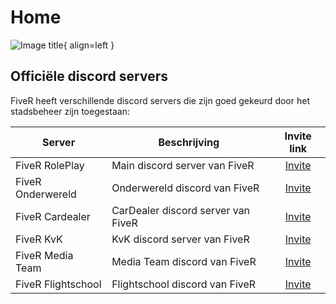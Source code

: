 # Home

![Image title](https://media.discordapp.net/attachments/1173057365113851904/1173057549403176991/Naamloos_17.png?ex=656291fa&is=65501cfa&hm=44a7ebb9580a5e76b3aa202cbc0a1adcb6a0a8581363e0375500da229cff280e&=&width=460&height=460){ align=left }

## Officiële discord servers

FiveR heeft verschillende discord servers die zijn goed gekeurd door het stadsbeheer zijn toegestaan:

| Server | Beschrijving | Invite link |
|---|---|:---:|
|FiveR RolePlay| Main discord server van FiveR | [Invite](https://discord.gg/fivernl) |
|FiveR Onderwereld| Onderwereld discord van FiveR | [Invite](https://discord.gg/fiver-officiele-gangs-924636796191657984) |
|FiveR Cardealer| CarDealer discord server van FiveR | [Invite](https://discord.gg/nnFj9gtzNb) |
|FiveR KvK| KvK discord server van FiveR | [Invite](https://discord.gg/axa3MgQCmc) |
|FiveR Media Team| Media Team discord van FiveR | [Invite](https://discord.gg/bu5QXYE86q) |
|FiveR Flightschool| Flightschool discord van FiveR | [Invite](https://discord.gg/EagWKKEMz6) |
